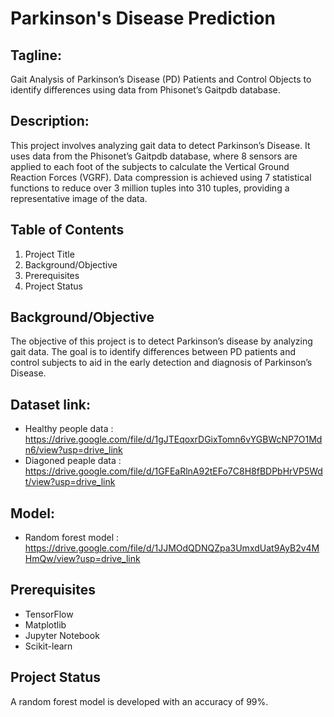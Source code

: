 # Parkinson's Disease Prediction

## Tagline: 
 Gait Analysis of Parkinson’s Disease (PD) Patients and Control Objects to identify differences using data from Phisonet’s Gaitpdb database.

## Description:
This project involves analyzing gait data to detect Parkinson’s Disease. It uses data from the Phisonet’s Gaitpdb database, where 8 sensors are applied to each foot of the subjects to calculate the Vertical Ground Reaction Forces (VGRF). Data compression is achieved using 7 statistical functions to reduce over 3 million tuples into 310 tuples, providing a representative image of the data.

## Table of Contents
1. Project Title
2. Background/Objective
3. Prerequisites
4. Project Status

## Background/Objective
The objective of this project is to detect Parkinson’s disease by analyzing gait data. The goal is to identify differences between PD patients and control subjects to aid in the early detection and diagnosis of Parkinson’s Disease.

## Dataset link:
- Healthy people data : https://drive.google.com/file/d/1gJTEqoxrDGixTomn6vYGBWcNP7O1Mdn6/view?usp=drive_link
- Diagoned peaple data : https://drive.google.com/file/d/1GFEaRlnA92tEFo7C8H8fBDPbHrVP5Wdt/view?usp=drive_link

## Model:
- Random forest model : https://drive.google.com/file/d/1JJMOdQDNQZpa3UmxdUat9AyB2v4MHmQw/view?usp=drive_link

## Prerequisites
- TensorFlow
- Matplotlib
- Jupyter Notebook
- Scikit-learn

## Project Status
A random forest model is developed with an accuracy of 99%.


